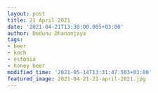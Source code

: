 ```yaml
---
layout: post
title: 21 April 2021
date: '2021-04-21T13:30:00.005+03:00'
author: Dedunu Dhananjaya
tags:
- beer
- koch
- estonia
- honey beer
modified_time: '2021-05-14T13:31:47.503+03:00'
featured_image: 2021-04-21-21-april-2021.jpg
---
```

